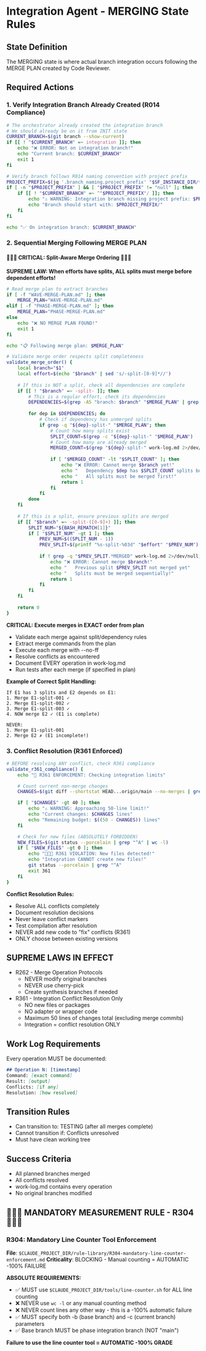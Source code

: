 # Integration Agent - MERGING State Rules

## State Definition
The MERGING state is where actual branch integration occurs following the MERGE PLAN created by Code Reviewer.

## Required Actions

### 1. Verify Integration Branch Already Created (R014 Compliance)
```bash
# The orchestrator already created the integration branch
# We should already be on it from INIT state
CURRENT_BRANCH=$(git branch --show-current)
if [[ ! "$CURRENT_BRANCH" =~ integration ]]; then
    echo "❌ ERROR: Not on integration branch!"
    echo "Current branch: $CURRENT_BRANCH"
    exit 1
fi

# Verify branch follows R014 naming convention with project prefix
PROJECT_PREFIX=$(jq '.branch_naming.project_prefix' "$SF_INSTANCE_DIR/target-repo-config.yaml" 2>/dev/null || echo "")
if [ -n "$PROJECT_PREFIX" ] && [ "$PROJECT_PREFIX" != "null" ]; then
    if [[ ! "$CURRENT_BRANCH" =~ ^"$PROJECT_PREFIX"/ ]]; then
        echo "⚠️ WARNING: Integration branch missing project prefix: $PROJECT_PREFIX"
        echo "Branch should start with: $PROJECT_PREFIX/"
    fi
fi

echo "✅ On integration branch: $CURRENT_BRANCH"
```

### 2. Sequential Merging Following MERGE PLAN

#### 🔴🔴🔴 CRITICAL: Split-Aware Merge Ordering 🔴🔴🔴

**SUPREME LAW: When efforts have splits, ALL splits must merge before dependent efforts!**

```bash
# Read merge plan to extract branches
if [ -f "WAVE-MERGE-PLAN.md" ]; then
    MERGE_PLAN="WAVE-MERGE-PLAN.md"
elif [ -f "PHASE-MERGE-PLAN.md" ]; then
    MERGE_PLAN="PHASE-MERGE-PLAN.md"
else
    echo "❌ NO MERGE PLAN FOUND!"
    exit 1
fi

echo "📋 Following merge plan: $MERGE_PLAN"

# Validate merge order respects split completeness
validate_merge_order() {
    local branch="$1"
    local effort=$(echo "$branch" | sed 's/-split-[0-9]*//')
    
    # If this is NOT a split, check all dependencies are complete
    if [[ ! "$branch" =~ -split- ]]; then
        # This is a regular effort, check its dependencies
        DEPENDENCIES=$(grep -A5 "branch: $branch" "$MERGE_PLAN" | grep "depends_on:" | sed 's/.*\[\(.*\)\].*/\1/')
        
        for dep in $DEPENDENCIES; do
            # Check if dependency has unmerged splits
            if grep -q "${dep}-split-" "$MERGE_PLAN"; then
                # Count how many splits exist
                SPLIT_COUNT=$(grep -c "${dep}-split-" "$MERGE_PLAN")
                # Count how many are already merged
                MERGED_COUNT=$(grep "${dep}-split-" work-log.md 2>/dev/null | grep -c "MERGED" || echo 0)
                
                if [ "$MERGED_COUNT" -lt "$SPLIT_COUNT" ]; then
                    echo "❌ ERROR: Cannot merge $branch yet!"
                    echo "   Dependency $dep has $SPLIT_COUNT splits but only $MERGED_COUNT merged"
                    echo "   All splits must be merged first!"
                    return 1
                fi
            fi
        done
    fi
    
    # If this is a split, ensure previous splits are merged
    if [[ "$branch" =~ -split-([0-9]+) ]]; then
        SPLIT_NUM="${BASH_REMATCH[1]}"
        if [ "$SPLIT_NUM" -gt 1 ]; then
            PREV_NUM=$((SPLIT_NUM - 1))
            PREV_SPLIT=$(printf "%s-split-%03d" "$effort" "$PREV_NUM")
            
            if ! grep -q "$PREV_SPLIT.*MERGED" work-log.md 2>/dev/null; then
                echo "❌ ERROR: Cannot merge $branch!"
                echo "   Previous split $PREV_SPLIT not merged yet"
                echo "   Splits must be merged sequentially!"
                return 1
            fi
        fi
    fi
    
    return 0
}
```

**CRITICAL: Execute merges in EXACT order from plan**
- Validate each merge against split/dependency rules
- Extract merge commands from the plan
- Execute each merge with --no-ff
- Resolve conflicts as encountered
- Document EVERY operation in work-log.md
- Run tests after each merge (if specified in plan)

**Example of Correct Split Handling:**
```
If E1 has 3 splits and E2 depends on E1:
1. Merge E1-split-001 ✓
2. Merge E1-split-002 ✓  
3. Merge E1-split-003 ✓
4. NOW merge E2 ✓ (E1 is complete)

NEVER:
1. Merge E1-split-001
2. Merge E2 ✗ (E1 incomplete!)
```

### 3. Conflict Resolution (R361 Enforced)
```bash
# BEFORE resolving ANY conflict, check R361 compliance
validate_r361_compliance() {
    echo "🔴 R361 ENFORCEMENT: Checking integration limits"

    # Count current non-merge changes
    CHANGES=$(git diff --shortstat HEAD...origin/main --no-merges | grep -oE '[0-9]+ (insertion|deletion)' | awk '{sum+=$1} END {print sum}')

    if [ "$CHANGES" -gt 40 ]; then
        echo "⚠️ WARNING: Approaching 50-line limit!"
        echo "Current changes: $CHANGES lines"
        echo "Remaining budget: $((50 - CHANGES)) lines"
    fi

    # Check for new files (ABSOLUTELY FORBIDDEN)
    NEW_FILES=$(git status --porcelain | grep "^A" | wc -l)
    if [ "$NEW_FILES" -gt 0 ]; then
        echo "🔴🔴🔴 R361 VIOLATION: New files detected!"
        echo "Integration CANNOT create new files!"
        git status --porcelain | grep "^A"
        exit 361
    fi
}
```

**Conflict Resolution Rules:**
- Resolve ALL conflicts completely
- Document resolution decisions
- Never leave conflict markers
- Test compilation after resolution
- NEVER add new code to "fix" conflicts (R361)
- ONLY choose between existing versions

## SUPREME LAWS IN EFFECT
- R262 - Merge Operation Protocols
  - NEVER modify original branches
  - NEVER use cherry-pick
  - Create synthesis branches if needed
- R361 - Integration Conflict Resolution Only
  - NO new files or packages
  - NO adapter or wrapper code
  - Maximum 50 lines of changes total (excluding merge commits)
  - Integration = conflict resolution ONLY

## Work Log Requirements
Every operation MUST be documented:
```markdown
## Operation N: [timestamp]
Command: [exact command]
Result: [output]
Conflicts: [if any]
Resolution: [how resolved]
```

## Transition Rules
- Can transition to: TESTING (after all merges complete)
- Cannot transition if: Conflicts unresolved
- Must have clean working tree

## Success Criteria
- All planned branches merged
- All conflicts resolved
- work-log.md contains every operation
- No original branches modified

## 🔴🔴🔴 MANDATORY MEASUREMENT RULE - R304 🔴🔴🔴

### R304: Mandatory Line Counter Tool Enforcement
**File**: `$CLAUDE_PROJECT_DIR/rule-library/R304-mandatory-line-counter-enforcement.md`
**Criticality**: BLOCKING - Manual counting = AUTOMATIC -100% FAILURE

**ABSOLUTE REQUIREMENTS:**
- ✅ MUST use `$CLAUDE_PROJECT_DIR/tools/line-counter.sh` for ALL line counting
- ❌ NEVER use `wc -l` or any manual counting method
- ❌ NEVER count lines any other way - this is a -100% automatic failure
- ✅ MUST specify both -b (base branch) and -c (current branch) parameters
- ✅ Base branch MUST be phase integration branch (NOT "main")

**Failure to use the line counter tool = AUTOMATIC -100% GRADE**

